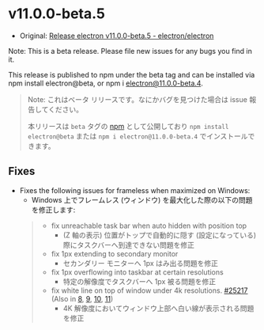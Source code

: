 # v11.0.0-beta.5

- Original: [Release electron v11.0.0-beta.5 - electron/electron](https://github.com/electron/electron/releases/tag/v11.0.0-beta.4)

Note: This is a beta release. Please file new issues for any bugs you find in it.

This release is published to npm under the beta tag and can be installed via npm install electron@beta, or npm i electron@11.0.0-beta.4.

> Note: これはベータ リリースです。なにかバグを見つけた場合は issue 報告してください。
>
> 本リリースは `beta` タグの [npm](https://www.npmjs.com/package/electron) として公開しており `npm install electron@beta` または `npm i electron@11.0.0-beta.4` でインストールできます。

## Fixes

- Fixes the following issues for frameless when maximized on Windows:
  - Windows 上でフレームレス (ウィンドウ) を最大化した際の以下の問題を修正します:
  > - fix unreachable task bar when auto hidden with position top
  >   - (Z 軸の表示) 位置がトップで自動的に隠す (設定になっている) 際にタスクバーへ到達できない問題を修正
  > - fix 1px extending to secondary monitor
  >   - セカンダリー モニターへ 1px はみ出る問題を修正
  > - fix 1px overflowing into taskbar at certain resolutions
  >   - 特定の解像度でタスクバーへ 1px 被る問題を修正
  > - fix white line on top of window under 4k resolutions. [#25217](https://github.com/electron/electron/pull/25217) (Also in [8](https://github.com/electron/electron/pull/25219), [9](https://github.com/electron/electron/pull/25218), [10](https://github.com/electron/electron/pull/25216), [11](https://github.com/electron/electron/pull/25217))
  >   - 4K 解像度においてウィンドウ上部へ白い線が表示される問題を修正
